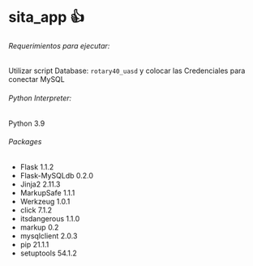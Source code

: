 # sita_app :+1:

###### Requerimientos para ejecutar:

Utilizar script Database: `rotary40_uasd` y colocar las Credenciales para conectar MySQL

###### Python Interpreter:
Python 3.9

###### Packages
- Flask	1.1.2
- Flask-MySQLdb	0.2.0
- Jinja2	2.11.3
- MarkupSafe	1.1.1
- Werkzeug	1.0.1
- click	7.1.2
- itsdangerous	1.1.0
- markup	0.2
- mysqlclient	2.0.3
- pip	21.1.1
- setuptools	54.1.2
